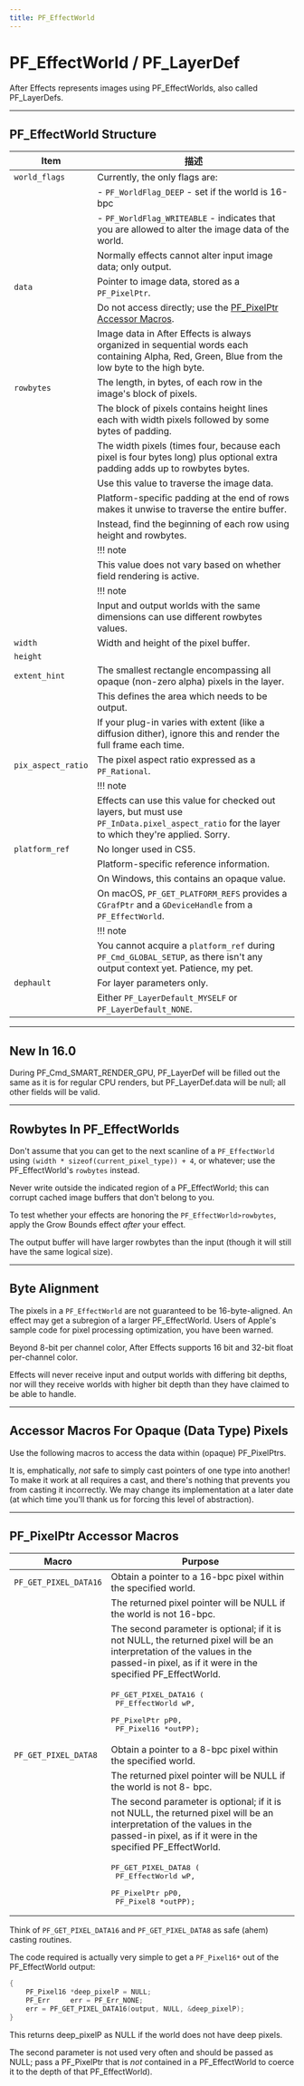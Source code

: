 ```yaml
---
title: PF_EffectWorld
---
```

# PF_EffectWorld / PF_LayerDef

After Effects represents images using PF_EffectWorlds, also called PF_LayerDefs.

---

## PF_EffectWorld Structure

|        Item        |                                                                    描述                                                                     |
|--------------------|----------------------------------------------------------------------------------------------------------------------------------------------------|
| `world_flags`      | Currently, the only flags are:                                                                                                                     |
|                    | - `PF_WorldFlag_DEEP` - set if the world is 16-bpc                                                                                                 |
|                    | - `PF_WorldFlag_WRITEABLE` - indicates that you are allowed to alter the image data of the world.                                                  |
|                    | Normally effects cannot alter input image data; only output.                                                                                       |
| `data`             | Pointer to image data, stored as a `PF_PixelPtr`.                                                                                                  |
|                    | Do not access directly; use the [PF_PixelPtr Accessor Macros](#pf_pixelptr-accessor-macros).                                                       |
|                    | Image data in After Effects is always organized in sequential words each containing Alpha, Red, Green, Blue from the low byte to the high byte.    |
| `rowbytes`         | The length, in bytes, of each row in the image's block of pixels.                                                                                  |
|                    | The block of pixels contains height lines each with width pixels followed by some bytes of padding.                                                |
|                    | The width pixels (times four, because each pixel is four bytes long) plus optional extra padding adds up to rowbytes bytes.                        |
|                    | Use this value to traverse the image data.                                                                                                         |
|                    | Platform-specific padding at the end of rows makes it unwise to traverse the entire buffer.                                                        |
|                    | Instead, find the beginning of each row using height and rowbytes.                                                                                 |
|                    | !!! note                                                                                                                                           |
|                    |      This value does not vary based on whether field rendering is active.                                                                          |
|                    | !!! note                                                                                                                                           |
|                    |      Input and output worlds with the same dimensions can use different rowbytes values.                                                           |
| `width`            | Width and height of the pixel buffer.                                                                                                              |
| `height`           |                                                                                                                                                    |
| `extent_hint`      | The smallest rectangle encompassing all opaque (non-zero alpha) pixels in the layer.                                                               |
|                    | This defines the area which needs to be output.                                                                                                    |
|                    | If your plug-in varies with extent (like a diffusion dither), ignore this and render the full frame each time.                                     |
| `pix_aspect_ratio` | The pixel aspect ratio expressed as a `PF_Rational`.                                                                                               |
|                    | !!! note                                                                                                                                           |
|                    |      Effects can use this value for checked out layers, but must use `PF_InData.pixel_aspect_ratio` for the layer to which they're applied. Sorry. |
| `platform_ref`     | No longer used in CS5.                                                                                                                             |
|                    | Platform-specific reference information.                                                                                                           |
|                    | On Windows, this contains an opaque value.                                                                                                         |
|                    | On macOS, `PF_GET_PLATFORM_REFS` provides a `CGrafPtr` and a `GDeviceHandle` from a `PF_EffectWorld`.                                              |
|                    | !!! note                                                                                                                                           |
|                    |      You cannot acquire a `platform_ref` during `PF_Cmd_GLOBAL_SETUP`, as there isn't any output context yet. Patience, my pet.                    |
| `dephault`         | For layer parameters only.                                                                                                                         |
|                    | Either `PF_LayerDefault_MYSELF` or `PF_LayerDefault_NONE`.                                                                                         |

---

## New In 16.0

During PF_Cmd_SMART_RENDER_GPU, PF_LayerDef will be filled out the same as it is for regular CPU renders, but PF_LayerDef.data will be null; all other fields will be valid.

---

## Rowbytes In PF_EffectWorlds

Don't assume that you can get to the next scanline of a `PF_EffectWorld` using `(width * sizeof(current_pixel_type)) + 4`, or whatever; use the PF_EffectWorld's `rowbytes` instead.

Never write outside the indicated region of a PF_EffectWorld; this can corrupt cached image buffers that don't belong to you.

To test whether your effects are honoring the `PF_EffectWorld>rowbytes`, apply the Grow Bounds effect *after* your effect.

The output buffer will have larger rowbytes than the input (though it will still have the same logical size).

---

## Byte Alignment

The pixels in a `PF_EffectWorld` are not guaranteed to be 16-byte-aligned. An effect may get a subregion of a larger PF_EffectWorld. Users of Apple's sample code for pixel processing optimization, you have been warned.

Beyond 8-bit per channel color, After Effects supports 16 bit and 32-bit float per-channel color.

Effects will never receive input and output worlds with differing bit depths, nor will they receive worlds with higher bit depth than they have claimed to be able to handle.

---

## Accessor Macros For Opaque (Data Type) Pixels

Use the following macros to access the data within (opaque) PF_PixelPtrs.

It is, emphatically, *not* safe to simply cast pointers of one type into another! To make it work at all requires a cast, and there's nothing that prevents you from casting it incorrectly. We may change its implementation at a later date (at which time you'll thank us for forcing this level of abstraction).

---

## PF_PixelPtr Accessor Macros

|         Macro         |                                                                                        Purpose                                                                                         |
|-----------------------|----------------------------------------------------------------------------------------------------------------------------------------------------------------------------------------|
| `PF_GET_PIXEL_DATA16` | Obtain a pointer to a 16-bpc pixel within the specified world.                                                                                                                         |
|                       | The returned pixel pointer will be NULL if the world is not 16-bpc.                                                                                                                    |
|                       | The second parameter is optional; if it is not NULL, the returned pixel will be an interpretation of the values in the passed-in pixel, as if it were in the specified PF_EffectWorld. |
|                       | <pre lang="cpp">PF_GET_PIXEL_DATA16 (<br/>  PF_EffectWorld wP,<br/>  PF_PixelPtr    pP0,<br/>  PF_Pixel16     \*outPP);</pre>                                                          |
| `PF_GET_PIXEL_DATA8`  | Obtain a pointer to a 8-bpc pixel within the specified world.                                                                                                                          |
|                       | The returned pixel pointer will be NULL if the world is not 8- bpc.                                                                                                                    |
|                       | The second parameter is optional; if it is not NULL, the returned pixel will be an interpretation of the values in the passed-in pixel, as if it were in the specified PF_EffectWorld. |
|                       | <pre lang="cpp">PF_GET_PIXEL_DATA8 (<br/>  PF_EffectWorld wP,<br/>  PF_PixelPtr    pP0,<br/>  PF_Pixel8      \*outPP);</pre>                                                           |

Think of `PF_GET_PIXEL_DATA16` and `PF_GET_PIXEL_DATA8` as safe (ahem) casting routines.

The code required is actually very simple to get a `PF_Pixel16*` out of the PF_EffectWorld output:

```cpp
{
    PF_Pixel16 *deep_pixelP = NULL;
    PF_Err     err = PF_Err_NONE;
    err = PF_GET_PIXEL_DATA16(output, NULL, &deep_pixelP);
}
```

This returns deep_pixelP as NULL if the world does not have deep pixels.

The second parameter is not used very often and should be passed as NULL; pass a PF_PixelPtr that is *not* contained in a PF_EffectWorld to coerce it to the depth of that PF_EffectWorld).
